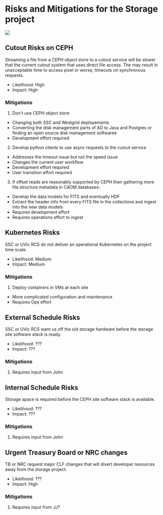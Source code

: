 # Risks and Mitigations for the Storage project
![](https://www.pivotpointsecurity.com/wp-content/uploads/2016/08/Updated-Risk-Matrix.jpg)

## Cutout Risks on CEPH
Streaming a file from a CEPH object store to a cutout service will be slower that the current cutout system that uses direct file access. The may result in unacceptable time to access pixel or worse, timeouts on synchronous requests.

 * Likelihood: High
 * Impact: High

### Mitigations
1. Don't use CEPH object store
 * Changing both SSC and Westgrid deployements
 * Converting the disk management parts of AD to Java and Postgres or finding an open source disk management softwaree
 * Development effort required
2. Develop python clients to use async requests to the cutout service
 * Addresses the timeout issue but not the speed issue
 * Changes the current user workflow
 * Development effort required
 * User transition effort required
3. If offset reads are reasonably supported by CEPH then gathering more file structure metadata in CAOM databases:
 * Develop the data models for FITS and eventually HDF
 * Extract the header info from every FITS file in the collections and ingest into the new data models
 * Requires development effort
 * Requires operations effort to ingest

## Kubernetes Risks
SSC or UVic RCS do not deliver an operational Kubernetes on the project time scale.

 * Likelihood: Medium
 * Impact: Medium

### Mitigations

1. Deploy containers in VMs at each site
 * More complicated configuration and maintenance
 * Requires Ops effort

## External Schedule Risks
SSC or UVic RCS want us off the old storage hardware before the storage site software stack is ready.

 * Likelihood: ???
 * Impact: ???

### Mitigations

1. Requires input from John

## Internal Schedule Risks
Storage space is required before the CEPH site software stack is available.

 * Likelihood: ???
 * Impact: ???

### Mitigations

1. Requires input from John

## Urgent Treasury Board or NRC changes
TB or NRC request major CLF changes that will divert developer resources away from the storage project.

 * Likelihood: ???
 * Impact: High

 ### Mitigations

1. Requires input from JJ?

 
 
